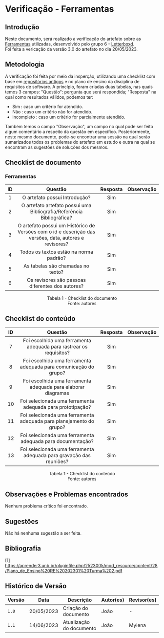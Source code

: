# Verificação - Ferramentas

## Introdução

Neste documento, será realizado a verificação do artefato sobre as [Ferramentas](https://github.com/Requisitos-de-Software/2023.1-Letterboxd/blob/master/docs/Planejamento/ferramentas.md) utilizadas, desenvolvido pelo grupo 6 - [Letterboxd](<https://github.com/Requisitos-de-Software/2023.1-Letterboxd/tree/master>).
<br> Foi feita a vericação da versão 3.0 do artefato no dia 20/05/2023.

## Metodologia

A verificação foi feita por meio da insperção, utilizando uma checklist com base em [repositórios antigos](https://github.com/Requisitos-de-Software) e no plano de ensino da disciplina de requisitos de software. A princípio, foram criadas duas tabelas, nas quais temos 3 campos: "Questão": pergunta que será respondida; "Resposta" na qual como resultados válidos, podemos ter:

- Sim : caso um critério for atendido.
- Não : caso um critério não for atendido.
- Incompleto : caso um critério for parcialmente atendido.

Também temos o campo "Observação", um campo no qual pode ser feito algum comentário a respeito da questão em específico. Posteriormente, neste mesmo documento, pode-se encontrar uma sessão na qual serão sumarizados todos os problemas do artefato em estudo e outra na qual se encontram as sugestões de soluções dos mesmos.

## Checklist de documento

### Ferramentas

| ID |                                   Questão                                   | Resposta  | Observação|
| :-----------: | :-------------------------------------------------------------------------: | :-------------------------------: | :------------:  |
|       1       | O artefato possui Introdução?       |                Sim                |                 |
|       2       |  O artefato artefato possui uma Bibliografia/Referência Bibliográfica?                 |                Sim                |                 |
|       3       | O artefato possui um Histórico de Versões com o id e descrição das versões, data, autores e revisores?    |                Sim                |                 |
|       4       | Todos os textos estão na norma padrão?                           |                Sim                |                 |
|       5       | As tabelas são chamadas no texto?                 |                Sim                |                 |
|       6       | Os revisores são pessoas diferentes dos autores?               |                Sim                |                 |

<p align="center"> Tabela 1 - Checklist do documento <br> Fonte: autores </p>

## Checklist do conteúdo

| ID |                                   Questão                                   | Resposta  | Observação|
| :-----------: | :-------------------------------------------------------------------------: | :-------------------------------: | :------------:  |
|      7       |    Foi escolhida uma ferramenta adequada para rastrear os requisitos?       |                Sim                |                 |
|       8       |       Foi escolhida uma ferramenta adequada para comunicação do grupo?      |                Sim                |                 |
|       9      |      Foi escolhida uma ferramenta adequada para elaborar diagramas          |                Sim                |                 |
|       10      |          Foi selecionada uma ferramenta adequada para prototipação?         |                Sim                |                 |
|       11      |    Foi selecionada uma ferramenta adequada para planejamento do grupo?      |                Sim                |                 |
|       12     |     Foi selecionada uma ferramenta adequada para documentação?              |                Sim                |                 |
|       13      |    Foi selecionada uma ferramenta adequada para gravação das reuniões?      |                Sim                |                 |

<p align="center"> Tabela 1 - Checklist do conteúdo <br> Fonte: autores </p>

## Observações e Problemas encontrados

Nenhum problema crítico foi encontrado.

## Sugestões

Não há nenhuma sugestão a ser feita.

## Bibliografia
[1] https://aprender3.unb.br/pluginfile.php/2523005/mod_resource/content/28/Plano_de_Ensino%20RE%20202301%20Turma%202.pdf 


## Histórico de Versão

| Versão | Data       | Descrição                  | Autor(es)    | Revisor(es) |
| ------ | ---------- | -------------------------- | ------------ | ----------- |
| `1.0`  | 20/05/2023 | Criação do documento       |    João      |     -       |
| `1.1`  | 14/06/2023 | Atualização do documento   |    João      |    Mylena      |
